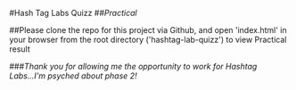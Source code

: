 #Hash Tag Labs Quizz
##*Practical*

##Please clone the repo for this project via Github, and open 'index.html' in your browser from the root directory ('hashtag-lab-quizz') to view Practical result


###*Thank you for allowing me the opportunity to work for Hashtag Labs...I'm psyched about phase 2!*
